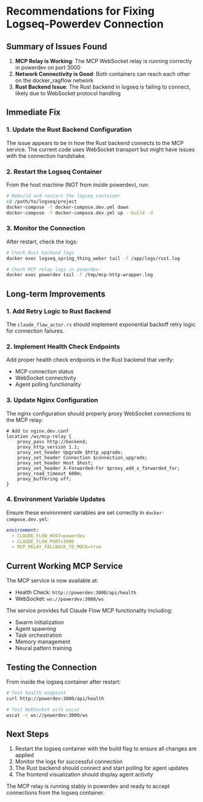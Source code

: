 # Recommendations for Fixing Logseq-Powerdev Connection

## Summary of Issues Found

1. **MCP Relay is Working**: The MCP WebSocket relay is running correctly in powerdev on port 3000
2. **Network Connectivity is Good**: Both containers can reach each other on the docker_ragflow network
3. **Rust Backend Issue**: The Rust backend in logseq is failing to connect, likely due to WebSocket protocol handling

## Immediate Fix

### 1. Update the Rust Backend Configuration

The issue appears to be in how the Rust backend connects to the MCP service. The current code uses WebSocket transport but might have issues with the connection handshake.

### 2. Restart the Logseq Container

From the host machine (NOT from inside powerdev), run:

```bash
# Rebuild and restart the logseq container
cd /path/to/logseq/project
docker-compose -f docker-compose.dev.yml down
docker-compose -f docker-compose.dev.yml up --build -d
```

### 3. Monitor the Connection

After restart, check the logs:

```bash
# Check Rust backend logs
docker exec logseq_spring_thing_webxr tail -f /app/logs/rust.log

# Check MCP relay logs in powerdev
docker exec powerdev tail -f /tmp/mcp-http-wrapper.log
```

## Long-term Improvements

### 1. Add Retry Logic to Rust Backend

The `claude_flow_actor.rs` should implement exponential backoff retry logic for connection failures.

### 2. Implement Health Check Endpoints

Add proper health check endpoints in the Rust backend that verify:
- MCP connection status
- WebSocket connectivity
- Agent polling functionality

### 3. Update Nginx Configuration

The nginx configuration should properly proxy WebSocket connections to the MCP relay:

```nginx
# Add to nginx.dev.conf
location /ws/mcp-relay {
    proxy_pass http://backend;
    proxy_http_version 1.1;
    proxy_set_header Upgrade $http_upgrade;
    proxy_set_header Connection $connection_upgrade;
    proxy_set_header Host $host;
    proxy_set_header X-Forwarded-For $proxy_add_x_forwarded_for;
    proxy_read_timeout 600m;
    proxy_buffering off;
}
```

### 4. Environment Variable Updates

Ensure these environment variables are set correctly in `docker-compose.dev.yml`:

```yaml
environment:
  - CLAUDE_FLOW_HOST=powerdev
  - CLAUDE_FLOW_PORT=3000
  - MCP_RELAY_FALLBACK_TO_MOCK=true
```

## Current Working MCP Service

The MCP service is now available at:
- Health Check: `http://powerdev:3000/api/health`
- WebSocket: `ws://powerdev:3000/ws`

The service provides full Claude Flow MCP functionality including:
- Swarm initialization
- Agent spawning
- Task orchestration
- Memory management
- Neural pattern training

## Testing the Connection

From inside the logseq container after restart:

```bash
# Test health endpoint
curl http://powerdev:3000/api/health

# Test WebSocket with wscat
wscat -c ws://powerdev:3000/ws
```

## Next Steps

1. Restart the logseq container with the build flag to ensure all changes are applied
2. Monitor the logs for successful connection
3. The Rust backend should connect and start polling for agent updates
4. The frontend visualization should display agent activity

The MCP relay is running stably in powerdev and ready to accept connections from the logseq container.